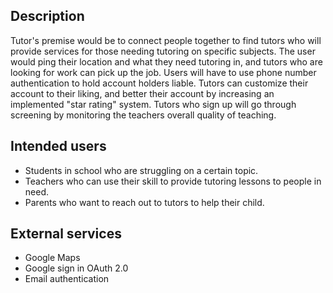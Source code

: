 ## Description
Tutor's premise would be to connect people together to find tutors who will provide services for those needing tutoring on specific subjects. The user would ping their location and what they need tutoring in, and tutors who are looking for work can pick up the job. Users will have to use phone number authentication to hold account holders liable. Tutors can customize their account to their liking, and better their account by increasing an implemented "star rating" system. Tutors who sign up will go through screening by monitoring the teachers overall quality of teaching.
## Intended users
* Students in school who are struggling on a certain topic.
* Teachers who can use their skill to provide tutoring lessons to people in need.
* Parents who want to reach out to tutors to help their child.
## External services
* Google Maps
* Google sign in OAuth 2.0
* Email authentication